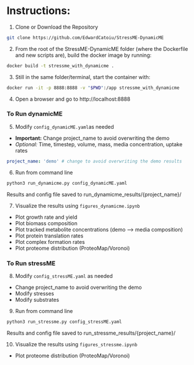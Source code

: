 # Instructions:
1. Clone or Download the Repository
```bash
git clone https://github.com/EdwardCatoiu/StressME-DynamicME
```
2. From the root of the StressME-DynamicME folder (where the Dockerfile and new scripts are), build the docker image by running: 
```bash
docker build -t stressme_with_dynamicme .
```
3. Still in the same folder/terminal, start the container with:
```bash
docker run -it -p 8888:8888 -v "$PWD":/app stressme_with_dynamicme
```
4. Open a browser and go to http://localhost:8888


### To Run dynamicME 
5. Modify `config_dynamicME.yaml`as needed 
- **Important:** Change project_name to avoid overwriting the demo
- *Optional:* Time, timestep, volume, mass, media concentration, uptake rates
```yaml
project_name: 'demo' # change to avoid overwriting the demo results
```

6. Run from command line
```bash
python3 run_dynamicme.py config_dynamicME.yaml
```
Results and config file saved to run_dynamicme_results/{project_name}/

7. Visualize the results using `figures_dynamicme.ipynb`
- Plot growth rate and yield
- Plot biomass composition
- Plot tracked metabolite concentrations (demo --> media composition)
- Plot protein translation rates
- Plot complex formation rates
- Plot proteome distribution (ProteoMap/Voronoi)

### To Run stressME 
8. Modify `config_stressME.yaml` as needed
- Change project_name to avoid overwriting the demo
- Modify stresses
- Modify substrates

9. Run from command line
```bash
python3 run_stressme.py config_stressME.yaml
```
Results and config file saved to run_stressme_results/{project_name}/

10. Visualize the results using `figures_stressme.ipynb`
- Plot proteome distribution (ProteoMap/Voronoi)
